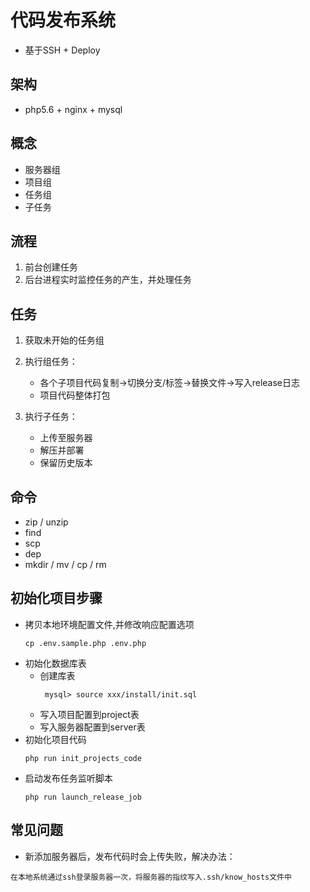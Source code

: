 # 代码发布系统
- 基于SSH + Deploy

## 架构
- php5.6 + nginx + mysql

## 概念
- 服务器组
- 项目组
- 任务组
- 子任务

## 流程
1. 前台创建任务
2. 后台进程实时监控任务的产生，并处理任务
   
## 任务
1. 获取未开始的任务组
2. 执行组任务：
    - 各个子项目代码复制->切换分支/标签->替换文件->写入release日志
    - 项目代码整体打包

3. 执行子任务：
    - 上传至服务器
    - 解压并部署
    - 保留历史版本
    
## 命令
- zip / unzip
- find 
- scp
- dep
- mkdir / mv / cp / rm

## 初始化项目步骤
- 拷贝本地环境配置文件,并修改响应配置选项
    ```
    cp .env.sample.php .env.php
    ```
- 初始化数据库表
    - 创建库表
        ```
         mysql> source xxx/install/init.sql
        ```
    - 写入项目配置到project表 
    - 写入服务器配置到server表
- 初始化项目代码
     ``` 
     php run init_projects_code 
     ```
- 启动发布任务监听脚本
    ```
    php run launch_release_job
    ```
    

## 常见问题
- 新添加服务器后，发布代码时会上传失败，解决办法：
```
在本地系统通过ssh登录服务器一次，将服务器的指纹写入.ssh/know_hosts文件中
```